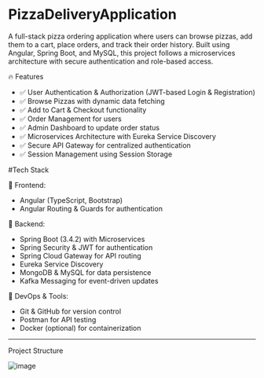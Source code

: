 # PizzaDeliveryApplication
A full-stack pizza ordering application where users can browse pizzas, add them to a cart, place orders, and track their order history. Built using Angular, Spring Boot, and MySQL, this project follows a microservices architecture with secure authentication and role-based access.

🔥 Features
- ✅ User Authentication & Authorization (JWT-based Login & Registration)
- ✅ Browse Pizzas with dynamic data fetching
- ✅ Add to Cart & Checkout functionality
- ✅ Order Management for users
- ✅ Admin Dashboard to update order status
- ✅ Microservices Architecture with Eureka Service Discovery
- ✅ Secure API Gateway for centralized authentication
- ✅ Session Management using Session Storage


 #Tech Stack
 
🔹 Frontend:
- Angular (TypeScript, Bootstrap)
- Angular Routing & Guards for authentication
  
🔹 Backend:
- Spring Boot (3.4.2) with Microservices
- Spring Security & JWT for authentication
- Spring Cloud Gateway for API routing
- Eureka Service Discovery
- MongoDB & MySQL for data persistence
- Kafka Messaging for event-driven updates
  
🔹 DevOps & Tools:
- Git & GitHub for version control
- Postman for API testing
- Docker (optional) for containerization


---
Project Structure 

![image](https://github.com/user-attachments/assets/8cfa1f46-0789-44ec-83af-7cbd70bc2435)
